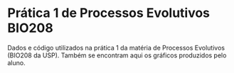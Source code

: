 # Prática 1 de Processos Evolutivos BIO208

Dados e código utilizados na prática 1 da matéria de Processos Evolutivos (BIO208 da USP). Também se encontram aqui os gráficos produzidos pelo aluno.
